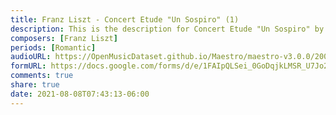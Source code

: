 ```yaml
---
title: Franz Liszt - Concert Etude "Un Sospiro" (1)
description: This is the description for Concert Etude "Un Sospiro" by Franz Liszt
composers: [Franz Liszt]
periods: [Romantic]
audioURL: https://OpenMusicDataset.github.io/Maestro/maestro-v3.0.0/2008/MIDI-Unprocessed_11_R2_2008_01-05_ORIG_MID--AUDIO_11_R2_2008_wav--5.midi
formURL: https://docs.google.com/forms/d/e/1FAIpQLSei_0GoDqjkLMSR_U7Jo29nsVey0RQV5rEv-q5Q7uWHx5zdlA/viewform
comments: true
share: true
date: 2021-08-08T07:43:13-06:00
---
```


